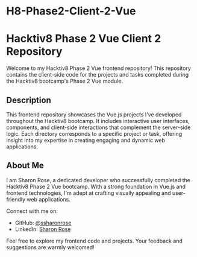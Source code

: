 # H8-Phase2-Client-2-Vue
# Hacktiv8 Phase 2 Vue Client 2 Repository

Welcome to my Hacktiv8 Phase 2 Vue frontend repository! This repository contains the client-side code for the projects and tasks completed during the Hacktiv8 bootcamp's Phase 2 Vue module.

## Description

This frontend repository showcases the Vue.js projects I've developed throughout the Hacktiv8 bootcamp. It includes interactive user interfaces, components, and client-side interactions that complement the server-side logic. Each directory corresponds to a specific project or task, offering insight into my expertise in creating engaging and dynamic web applications.

## About Me

I am Sharon Rose, a dedicated developer who successfully completed the Hacktiv8 Phase 2 Vue bootcamp. With a strong foundation in Vue.js and frontend technologies, I'm adept at crafting visually appealing and user-friendly web applications.

Connect with me on:
- GitHub: [@ssharonrose](https://github.com/ssharonrose)
- LinkedIn: [Sharon Rose](http://www.linkedin.com/in/SharonnRose)

Feel free to explore my frontend code and projects. Your feedback and suggestions are warmly welcomed!
